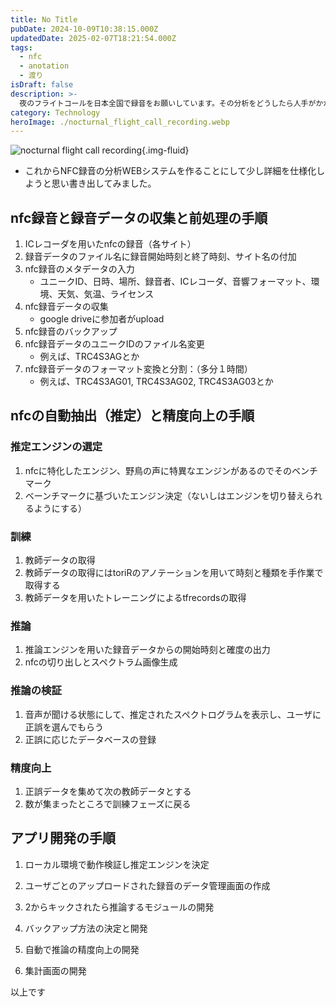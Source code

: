 ```yaml
---
title: No Title
pubDate: 2024-10-09T10:38:15.000Z
updatedDate: 2025-02-07T18:21:54.000Z
tags:
  - nfc
  - anotation
  - 渡り
isDraft: false
description: >-
  夜のフライトコールを日本全国で録音をお願いしています。その分析をどうしたら人手がかからないか考えています。その思考の過程を記事にしました。これは修正を重ねていくと思います。
category: Technology
heroImage: ./nocturnal_flight_call_recording.webp
---
```


![nocturnal flight call recording](https://object-storage.tyo2.conoha.io/v1/nc_.../blog-astro-assets/nocturnal_flight_call_recording.webp){.img-fluid}

- これからNFC録音の分析WEBシステムを作ることにして少し詳細を仕様化しようと思い書き出してみました。

## nfc録音と録音データの収集と前処理の手順

1. ICレコーダを用いたnfcの録音（各サイト）
2. 録音データのファイル名に録音開始時刻と終了時刻、サイト名の付加
3. nfc録音のメタデータの入力
   - ユニークID、日時、場所、録音者、ICレコーダ、音響フォーマット、環境、天気、気温、ライセンス
4. nfc録音データの収集
   - google driveに参加者がupload
5. nfc録音のバックアップ
6. nfc録音データのユニークIDのファイル名変更
   - 例えば、TRC4S3AGとか
7. nfc録音データのフォーマット変換と分割：（多分１時間）
   - 例えば、TRC4S3AG01, TRC4S3AG02, TRC4S3AG03とか

## nfcの自動抽出（推定）と精度向上の手順

### 推定エンジンの選定

1. nfcに特化したエンジン、野鳥の声に特異なエンジンがあるのでそのベンチマーク
2. ベーンチマークに基づいたエンジン決定（ないしはエンジンを切り替えられるようにする）

### 訓練

1. 教師データの取得
2. 教師データの取得にはtoriRのアノテーションを用いて時刻と種類を手作業で取得する
3. 教師データを用いたトレーニングによるtfrecordsの取得

### 推論

1. 推論エンジンを用いた録音データからの開始時刻と確度の出力
2. nfcの切り出しとスペクトラム画像生成

### 推論の検証

1. 音声が聞ける状態にして、推定されたスペクトログラムを表示し、ユーザに正誤を選んでもらう
2. 正誤に応じたデータベースの登録

### 精度向上

1. 正誤データを集めて次の教師データとする
2. 数が集まったところで訓練フェーズに戻る

## アプリ開発の手順

 1. ローカル環境で動作検証し推定エンジンを決定

 2. ユーザごとのアップロードされた録音のデータ管理画面の作成

 3. 2からキックされたら推論するモジュールの開発

 4. バックアップ方法の決定と開発

 5. 自動で推論の精度向上の開発

 6. 集計画面の開発




以上です

   
